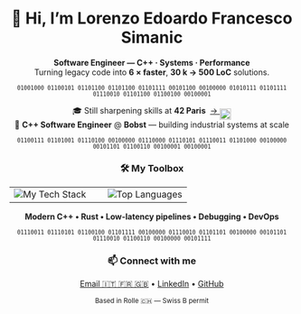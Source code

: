 <h1 align="center">👋 Hi, I’m Lorenzo Edoardo Francesco Simanic</h1>

<p align="center">
  <b>Software Engineer — C++ · Systems · Performance</b><br>
  Turning legacy code into <b>6 × faster</b>, <b>30 k → 500 LoC</b> solutions.
</p>

<p align="center"><sub><code>01001000 01100101 01101100 01101100 01101111 00101100 00100000 01010111 01101111 01110010 01101100 01100100 00100001</code></sub></p>

<p align="center">
  🎓 Still sharpening skills at <b>42 Paris</b>&nbsp;
  <a href="https://github.com/lorenzoedoardofrancesco/42Cursus">
    →&nbsp;<sub><img src="https://img.shields.io/badge/Full%20Journey-000?style=flat&logo=42&logoColor=white" height="20" valign="middle"/></sub>
  </a><br>
  💼 <b>C++ Software Engineer</b> @ <b>Bobst</b> — building industrial systems at scale
</p>

<p align="center"><sub><code>01100111 01101001 01110100 00100000 01110000 01110101 01110011 01101000 00100000 00101101 01100110 00100001 00100001</code></sub></p>

<h3 align="center">🛠️ My Toolbox</h3>

<div align="center">
  <table>
    <tr>
      <td align="center">
        <img src="https://skillicons.dev/icons?i=cpp,c,rust,cs,py,cmake,linux,clion,bash,windows,visualstudio,powershell,docker,kubernetes,ansible,aws,azure,git&perline=6" alt="My Tech Stack"/>
      </td>
      <td align="center" style="padding-left: 30px;">
        <img src="https://github-readme-stats.vercel.app/api/top-langs/?username=lorenzoedoardofrancesco&layout=compact&hide_title=1&card_width=300&theme=transparent&hide_border=true" alt="Top Languages"/>
      </td>
    </tr>
  </table>
</div>

<p align="center"><b>Modern C++ • Rust • Low-latency pipelines • Debugging • DevOps</b></p>

<p align="center"><sub><code>01110011 01110101 01100100 01101111 00100000 01110010 01101101 00100000 00101101 01110010 01100110 00100000 00101111</code></sub></p>

<h3 align="center">📫 Connect with me</h3>

<p align="center">
  <a href="mailto:lorenzo.simanic@gmail.com">Email 🇮🇹 🇫🇷 🇬🇧</a> •
  <a href="https://www.linkedin.com/in/lorenzoedoardofrancesco">LinkedIn</a> •
  <a href="https://github.com/lorenzoedoardofrancesco">GitHub</a>
</p>

<p align="center"><sub>Based in Rolle 🇨🇭 — Swiss B permit</sub></p>
